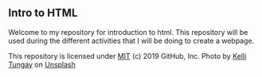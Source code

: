 ## Intro to HTML

Welcome to my repository for introduction to html. This repository will be used during the different activities that I will be doing to create a webpage.

This repository is licensed under [MIT](LICENSE) (c) 2019 GitHub, Inc.
Photo by [Kelli Tungay](https://unsplash.com/photos/Sj0nhVIb4eY) on [Unsplash](https://unsplash.com/)

